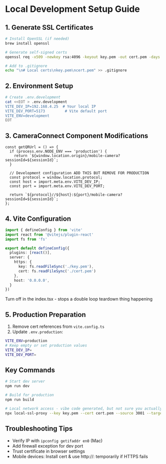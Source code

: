 # Local Development Setup Guide

## 1. Generate SSL Certificates
```bash
# Install OpenSSL (if needed)
brew install openssl

# Generate self-signed certs
openssl req -x509 -newkey rsa:4096 -keyout key.pem -out cert.pem -days 365 -nodes -subj '/CN=localhost'

# Add to .gitignore
echo "\n# Local certs\nkey.pem\ncert.pem" >> .gitignore
```

## 2. Environment Setup
```bash
# Create .env.development
cat <<EOT > .env.development
VITE_DEV_IP=192.168.4.25  # Your local IP
VITE_DEV_PORT=5173         # Vite default port
VITE_ENV=development
EOT
```

## 3. CameraConnect Component Modifications
```typescript:src/components/CameraConnect.tsx
const getQRUrl = () => {
  if (process.env.NODE_ENV === 'production') {
    return `${window.location.origin}/mobile-camera?sessionId=${sessionId}`;
  }

  // Development configuration ADD THIS BUT REMOVE FOR PRODUCTION
  const protocol = window.location.protocol;
  const host = import.meta.env.VITE_DEV_IP;
  const port = import.meta.env.VITE_DEV_PORT;
  
  return `${protocol}//${host}:${port}/mobile-camera?sessionId=${sessionId}`;
};
```

## 4. Vite Configuration
```typescript:vite.config.ts
import { defineConfig } from 'vite'
import react from '@vitejs/plugin-react'
import fs from 'fs'

export default defineConfig({
  plugins: [react()],
  server: {
    https: {
      key: fs.readFileSync('./key.pem'),
      cert: fs.readFileSync('./cert.pem')
    },
    host: '0.0.0.0',
  }
})
```
Turn off <StrictMode> in the index.tsx - stops a double loop teardown thing happening

## 5. Production Preparation
1. Remove cert references from `vite.config.ts`
2. Update `.env.production`:
```bash
VITE_ENV=production
# Keep empty or set production values
VITE_DEV_IP=
VITE_DEV_PORT=
```

## Key Commands
```bash
# Start dev server
npm run dev

# Build for production
npm run build

# Local network access - vibe code generated, but not sure you actually need to do this.
npx local-ssl-proxy --key key.pem --cert cert.pem --source 3001 --target 5173
```

## Troubleshooting Tips
- Verify IP with `ipconfig getifaddr en0` (Mac)
- Add firewall exception for dev port
- Trust certificate in browser settings
- Mobile devices: Install cert & use http://<local-ip>:<port> temporarily if HTTPS fails
